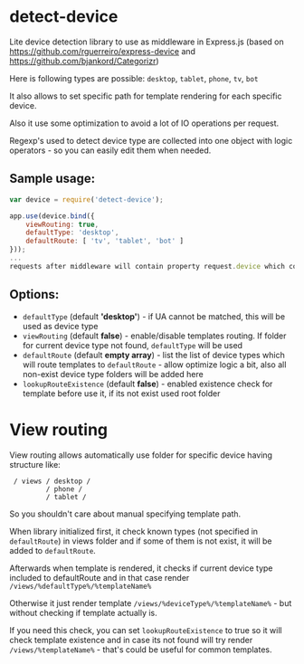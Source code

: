 # detect-device
Lite device detection library to use as middleware in Express.js
(based on https://github.com/rguerreiro/express-device and https://github.com/bjankord/Categorizr)

Here is following types are possible: `desktop`, `tablet`, `phone`, `tv`, `bot`

It also allows to set specific path for template rendering for each specific device.

Also it use some optimization to avoid a lot of IO operations per request.

Regexp's used to detect device type are collected into one object with logic operators - so you can easily edit them when needed.

## Sample usage:
```javascript
var device = require('detect-device');

app.use(device.bind({
    viewRouting: true,
    defaultType: 'desktop',
    defaultRoute: [ 'tv', 'tablet', 'bot' ]
}));
...
requests after middleware will contain property request.device which could be desktop, tablet, phone, tv or bot
```

## Options:
 - `defaultType` (default **'desktop'**) - if UA cannot be matched, this will be used as device type
 - `viewRouting` (default **false**) - enable/disable templates routing. If folder for current device type not found, `defaultType` will be used
 - `defaultRoute` (default **empty array**) - list the list of device types which will route templates to `defaultRoute` - allow optimize logic a bit, also all non-exist device type folders will be added here
 - `lookupRouteExistence` (default **false**) - enabled existence check for template before use it, if its not exist used root folder

# View routing
View routing allows automatically use folder for specific device having structure like:
```
 / views / desktop / 
         / phone / 
         / tablet / 
```
So you shouldn't care about manual specifying template path.

When library initialized first, it check known types (not specified in `defaultRoute`) in views folder and if some of them is not exist, it will be added to `defaultRoute`.

Afterwards when template is rendered, it checks if current device type included to defaultRoute and in that case render `/views/%defaultType%/%templateName%`

Otherwise it just render template `/views/%deviceType%/%templateName%` - but without checking if template actually is.

If you need this check, you can set `lookupRouteExistence` to true so it will check template existence and in case its not found will try render `/views/%templateName%` - that's could be useful for common templates.
